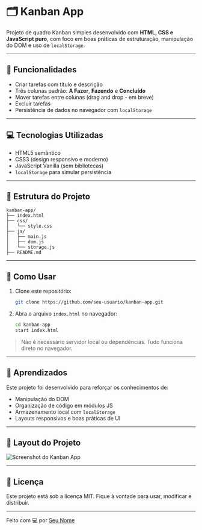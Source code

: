 
# 🗂️ Kanban App

Projeto de quadro Kanban simples desenvolvido com **HTML, CSS e JavaScript puro**, com foco em boas práticas de estruturação, manipulação do DOM e uso de `localStorage`.

---

## 📌 Funcionalidades

- Criar tarefas com título e descrição
- Três colunas padrão: **A Fazer**, **Fazendo** e **Concluído**
- Mover tarefas entre colunas (drag and drop - em breve)
- Excluir tarefas
- Persistência de dados no navegador com `localStorage`

---

## 💻 Tecnologias Utilizadas

- HTML5 semântico
- CSS3 (design responsivo e moderno)
- JavaScript Vanilla (sem bibliotecas)
- `localStorage` para simular persistência

---

## 🧱 Estrutura do Projeto

```
kanban-app/
├── index.html
├── css/
│   └── style.css
├── js/
│   ├── main.js
│   ├── dom.js
│   └── storage.js
├── README.md
```

---

## 🚀 Como Usar

1. Clone este repositório:
   ```bash
   git clone https://github.com/seu-usuario/kanban-app.git
   ```

2. Abra o arquivo `index.html` no navegador:
   ```bash
   cd kanban-app
   start index.html
   ```

> Não é necessário servidor local ou dependências. Tudo funciona direto no navegador.

---

## 🧠 Aprendizados

Este projeto foi desenvolvido para reforçar os conhecimentos de:
- Manipulação do DOM
- Organização de código em módulos JS
- Armazenamento local com `localStorage`
- Layouts responsivos e boas práticas de UI

---

## 📸 Layout do Projeto

![Screenshot do Kanban App](./screenshot.png) <!-- Substitua ou adicione uma imagem real do seu projeto aqui -->

---

## 📄 Licença

Este projeto está sob a licença MIT. Fique à vontade para usar, modificar e distribuir.

---

Feito com 💻 por [Seu Nome](https://github.com/seu-usuario)
